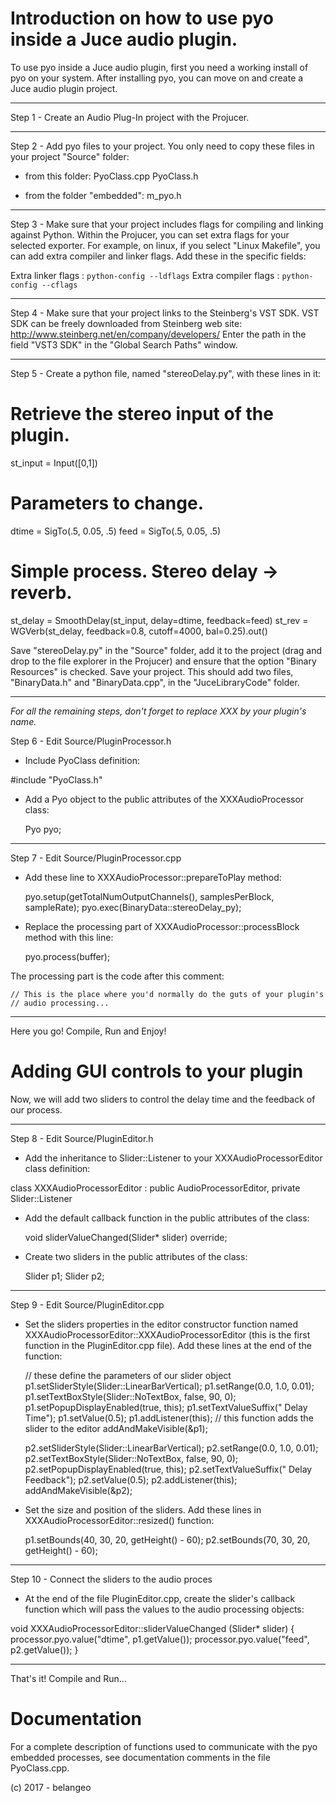 Introduction on how to use pyo inside a Juce audio plugin.
========================================================== 

To use pyo inside a Juce audio plugin, first you need a working 
install of pyo on your system. After installing pyo, you can move 
on and create a Juce audio plugin project.

------------------------------------------------------------------------------
Step 1 - Create an Audio Plug-In project with the Projucer. 

------------------------------------------------------------------------------
Step 2 - Add pyo files to your project. You only need to copy 
these files in your project "Source" folder:

- from this folder:
PyoClass.cpp
PyoClass.h

- from the folder "embedded":
m_pyo.h

------------------------------------------------------------------------------
Step 3 - Make sure that your project includes flags for compiling 
and linking against Python. Within the Projucer, you can set extra
flags for your selected exporter. For example, on linux, if you select
"Linux Makefile", you can add extra compiler and linker flags. Add 
these in the specific fields:

Extra linker flags : `python-config --ldflags`
Extra compiler flags : `python-config --cflags`

------------------------------------------------------------------------------
Step 4 - Make sure that your project links to the Steinberg's VST SDK.
VST SDK can be freely downloaded from Steinberg web site:
http://www.steinberg.net/en/company/developers/
Enter the path in the field "VST3 SDK" in the "Global Search Paths" window.

------------------------------------------------------------------------------
Step 5 - Create a python file, named "stereoDelay.py", with these lines in 
it:

# Retrieve the stereo input of the plugin.
st_input = Input([0,1])
# Parameters to change.
dtime = SigTo(.5, 0.05, .5)
feed = SigTo(.5, 0.05, .5)
# Simple process. Stereo delay -> reverb.
st_delay = SmoothDelay(st_input, delay=dtime, feedback=feed)
st_rev = WGVerb(st_delay, feedback=0.8, cutoff=4000, bal=0.25).out()

Save "stereoDelay.py" in the "Source" folder, add it to the project 
(drag and drop to the file explorer in the Projucer) and ensure that 
the option "Binary Resources" is checked. Save your project.
This should add two files, "BinaryData.h" and "BinaryData.cpp", 
in the "JuceLibraryCode" folder.
 
------------------------------------------------------------------------------

*For all the remaining steps, don't forget to replace XXX by your plugin's name.*

Step 6 - Edit Source/PluginProcessor.h

- Include PyoClass definition:

#include "PyoClass.h"

- Add a Pyo object to the public attributes of the XXXAudioProcessor class:

    Pyo pyo;

------------------------------------------------------------------------------
Step 7 - Edit Source/PluginProcessor.cpp

- Add these line to XXXAudioProcessor::prepareToPlay method:

    pyo.setup(getTotalNumOutputChannels(), samplesPerBlock, sampleRate);
    pyo.exec(BinaryData::stereoDelay_py);

- Replace the processing part of XXXAudioProcessor::processBlock method with
this line:

    pyo.process(buffer);

The processing part is the code after this comment:

    // This is the place where you'd normally do the guts of your plugin's
    // audio processing...

------------------------------------------------------------------------------
Here you go! Compile, Run and Enjoy!


Adding GUI controls to your plugin
==================================

Now, we will add two sliders to control the delay time and the feedback
of our process.

------------------------------------------------------------------------------
Step 8 - Edit Source/PluginEditor.h

- Add the inheritance to Slider::Listener to your XXXAudioProcessorEditor
class definition:
    
class XXXAudioProcessorEditor  : public AudioProcessorEditor, 
                                 private Slider::Listener
 
- Add the default callback function in the public attributes of the class:
    
    void sliderValueChanged(Slider* slider) override;

- Create two sliders in the public attributes of the class:
    
    Slider p1;
    Slider p2;

------------------------------------------------------------------------------
Step 9 - Edit Source/PluginEditor.cpp

- Set the sliders properties in the editor constructor function named
XXXAudioProcessorEditor::XXXAudioProcessorEditor (this is the first function
in the PluginEditor.cpp file). Add these lines at the end of the function:
    
    // these define the parameters of our slider object
    p1.setSliderStyle(Slider::LinearBarVertical);
    p1.setRange(0.0, 1.0, 0.01);
    p1.setTextBoxStyle(Slider::NoTextBox, false, 90, 0);
    p1.setPopupDisplayEnabled(true, this);
    p1.setTextValueSuffix(" Delay Time");
    p1.setValue(0.5);
    p1.addListener(this);
    // this function adds the slider to the editor
    addAndMakeVisible(&p1);

    p2.setSliderStyle(Slider::LinearBarVertical);
    p2.setRange(0.0, 1.0, 0.01);
    p2.setTextBoxStyle(Slider::NoTextBox, false, 90, 0);
    p2.setPopupDisplayEnabled(true, this);
    p2.setTextValueSuffix(" Delay Feedback");
    p2.setValue(0.5);
    p2.addListener(this);
    addAndMakeVisible(&p2);

- Set the size and position of the sliders. Add these lines in 
XXXAudioProcessorEditor::resized() function:
    
    p1.setBounds(40, 30, 20, getHeight() - 60);
    p2.setBounds(70, 30, 20, getHeight() - 60);

------------------------------------------------------------------------------
Step 10 - Connect the sliders to the audio proces

- At the end of the file PluginEditor.cpp, create the slider's callback 
function which will pass the values to the audio processing objects:
    
void XXXAudioProcessorEditor::sliderValueChanged (Slider* slider)
{
    processor.pyo.value("dtime", p1.getValue());
    processor.pyo.value("feed", p2.getValue());
}

------------------------------------------------------------------------------
That's it! Compile and Run...

Documentation
=============

For a complete description of functions used to communicate with the pyo 
embedded processes, see documentation comments in the file PyoClass.cpp.


(c) 2017 - belangeo
